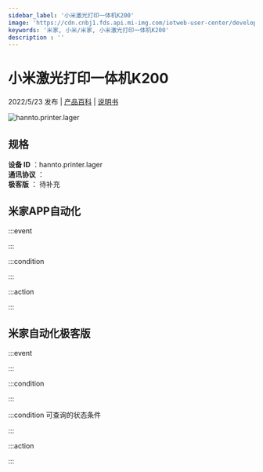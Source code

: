 ```yaml
---
sidebar_label: '小米激光打印一体机K200'
image: 'https://cdn.cnbj1.fds.api.mi-img.com/iotweb-user-center/developer_1679047840555SKDCqQfU.png?GalaxyAccessKeyId=AKVGLQWBOVIRQ3XLEW&Expires=9223372036854775807&Signature=nM5y5MfMGqL0vFZC7rqKYPRWuLI='
keywords: '米家, 小米/米家, 小米激光打印一体机K200'
description : ''
---
```

# 小米激光打印一体机K200

2022/5/23 发布 | [产品百科](https://home.mi.com/webapp/content/baike/product/index.html?model=hannto.printer.lager/) | [说明书](https://home.mi.com/views/introduction.html?model=hannto.printer.lager&region=cn)

![hannto.printer.lager](https://cdn.cnbj1.fds.api.mi-img.com/iotweb-user-center/developer_1679047840555SKDCqQfU.png?GalaxyAccessKeyId=AKVGLQWBOVIRQ3XLEW&Expires=9223372036854775807&Signature=nM5y5MfMGqL0vFZC7rqKYPRWuLI=)

## 规格  
> 
**设备 ID** ：hannto.printer.lager  
**通讯协议** ：  
**极客版**  ： 待补充 


## 米家APP自动化  

:::event  

:::

:::condition  

:::

:::action   

:::

## 米家自动化极客版  

:::event  

:::

:::condition  

:::

:::condition 可查询的状态条件  

:::

:::action  

:::

        
